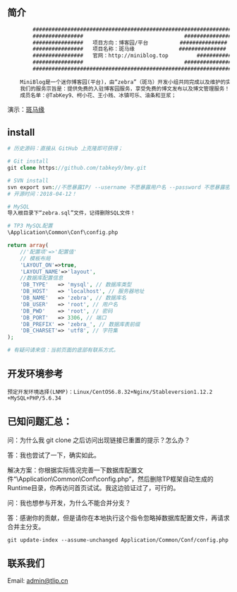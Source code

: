 ## 简介

```html
        #######################################################################
        ################                           		###############
        ################   项目方向：博客园/平台   		###############
        ################   项目名称：斑马缘        		 ###############
        ################   官网：http://miniblog.top 	      ##################
        ################                          		###############
        #######################################################################
        
	MiniBlog是一个迷你博客园(平台)，由“zebra”（斑马）开发小组共同完成以及维护的实例项目。
	我们的服务宗旨是：提供免费的入驻博客园服务，享受免费的博文发布以及博文管理服务！MiniBlog欢迎您的入驻！
	成员名单：@TabKey9、柯小花、王小贱、冰镇可乐、油条和豆浆；
```
演示：[斑马缘](https://miniblog.top)



## install
```php
# 历史源码：直接从 GitHub 上克隆即可获得；

# Git install
git clone https://github.com/tabkey9/bmy.git

# SVN install
svn export svn://不愿暴露IP/ --username 不愿暴露用户名 --password 不愿暴露密码 --no-auth-cache  --force
# 开源时间：2018-04-12！

# MySQL 
导入根目录下“zebra.sql”文件，记得删除SQL文件！

# TP3 MySQL配置
\Application\Common\Conf\config.php

return array(
	//'配置项'=>'配置值'
	// 模板布局
	'LAYOUT_ON'=>true,
	'LAYOUT_NAME'=>'layout',
	//数据库配置信息
	'DB_TYPE'   => 'mysql', // 数据库类型
	'DB_HOST'   => 'localhost', // 服务器地址
	'DB_NAME'   => 'zebra', // 数据库名
	'DB_USER'   => 'root', // 用户名
	'DB_PWD'    => 'root', // 密码
	'DB_PORT'   => 3306, // 端口
	'DB_PREFIX' => 'zebra_', // 数据库表前缀 
	'DB_CHARSET'=> 'utf8', // 字符集
);

# 有疑问请来信：当前页面的底部有联系方式。
```



## 开发环境参考

`预定开发环境选择(LNMP)：Linux/CentOS6.8.32+Nginx/Stableversion1.12.2 +MySQL+PHP/5.6.34`

## 已知问题汇总：
问：为什么我 git clone 之后访问出现链接已重置的提示？怎么办？

答：我也尝试了一下，确实如此。

解决方案：你根据实际情况完善一下数据库配置文件“\Application\Common\Conf\config.php”，然后删除TP框架自动生成的Runtime目录，你再访问首页试试。我这边验证过了，可行的。

问：我也想参与开发，为什么不能合并分支？

答：感谢你的贡献，但是请你在本地执行这个指令忽略掉数据库配置文件，再请求合并主分支。

```
git update-index --assume-unchanged Application/Common/Conf/config.php
```

## 联系我们

Email: admin@tlip.cn